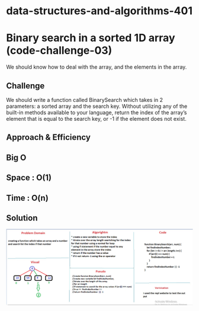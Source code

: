 # data-structures-and-algorithms-401

# Binary search in a sorted 1D array (code-challenge-03)
We should know how to deal with the array, and the elements in the array.

## Challenge
 We should write a function called BinarySearch which takes in 2 parameters: a sorted array and the search key. Without utilizing any of the built-in methods available to your language, return the index of the array’s element that is equal to the search key, or -1 if the element does not exist.

## Approach & Efficiency
## Big O
## Space : O(1)
## Time : O(n)

## Solution
![array-binary-search](../assets/array-binary-search.png)
